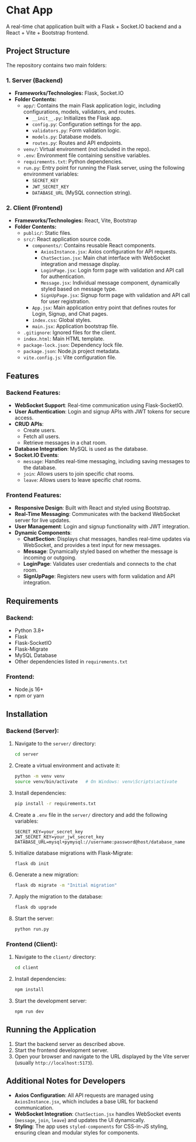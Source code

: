 # Chat App

A real-time chat application built with a Flask + Socket.IO backend and a React + Vite + Bootstrap frontend.

## Project Structure

The repository contains two main folders:

### 1. **Server** (Backend)
- **Frameworks/Technologies:** Flask, Socket.IO
- **Folder Contents:**
  - `app/`: Contains the main Flask application logic, including configurations, models, validators, and routes.
    - `__init__.py`: Initializes the Flask app.
    - `config.py`: Configuration settings for the app.
    - `validators.py`: Form validation logic.
    - `models.py`: Database models.
    - `routes.py`: Routes and API endpoints.
  - `venv/`: Virtual environment (not included in the repo).
  - `.env`: Environment file containing sensitive variables.
  - `requirements.txt`: Python dependencies.
  - `run.py`: Entry point for running the Flask server, using the following environment variables:
    - `SECRET_KEY`
    - `JWT_SECRET_KEY`
    - `DATABASE_URL` (MySQL connection string).

### 2. **Client** (Frontend)
- **Frameworks/Technologies:** React, Vite, Bootstrap
- **Folder Contents:**
  - `public/`: Static files.
  - `src/`: React application source code.
    - `components/`: Contains reusable React components.
      - `AxiosInstance.jsx`: Axios configuration for API requests.
      - `ChatSection.jsx`: Main chat interface with WebSocket integration and message display.
      - `LoginPage.jsx`: Login form page with validation and API call for authentication.
      - `Message.jsx`: Individual message component, dynamically styled based on message type.
      - `SignUpPage.jsx`: Signup form page with validation and API call for user registration.
    - `App.jsx`: Main application entry point that defines routes for Login, Signup, and Chat pages.
    - `index.css`: Global styles.
    - `main.jsx`: Application bootstrap file.
  - `.gitignore`: Ignored files for the client.
  - `index.html`: Main HTML template.
  - `package-lock.json`: Dependency lock file.
  - `package.json`: Node.js project metadata.
  - `vite.config.js`: Vite configuration file.

## Features

### Backend Features:
- **WebSocket Support**: Real-time communication using Flask-SocketIO.
- **User Authentication**: Login and signup APIs with JWT tokens for secure access.
- **CRUD APIs**:
  - Create users.
  - Fetch all users.
  - Retrieve messages in a chat room.
- **Database Integration**: MySQL is used as the database.
- **Socket.IO Events**:
  - `message`: Handles real-time messaging, including saving messages to the database.
  - `join`: Allows users to join specific chat rooms.
  - `leave`: Allows users to leave specific chat rooms.

### Frontend Features:
- **Responsive Design**: Built with React and styled using Bootstrap.
- **Real-Time Messaging**: Communicates with the backend WebSocket server for live updates.
- **User Management**: Login and signup functionality with JWT integration.
- **Dynamic Components**:
  - **ChatSection**: Displays chat messages, handles real-time updates via WebSocket, and provides a text input for new messages.
  - **Message**: Dynamically styled based on whether the message is incoming or outgoing.
  - **LoginPage**: Validates user credentials and connects to the chat room.
  - **SignUpPage**: Registers new users with form validation and API integration.

## Requirements

### Backend:
- Python 3.8+
- Flask
- Flask-SocketIO
- Flask-Migrate
- MySQL Database
- Other dependencies listed in `requirements.txt`

### Frontend:
- Node.js 16+
- npm or yarn

## Installation

### Backend (Server):
1. Navigate to the `server/` directory:
   ```bash
   cd server
   ```
2. Create a virtual environment and activate it:
   ```bash
   python -m venv venv
   source venv/bin/activate   # On Windows: venv\Scripts\activate
   ```
3. Install dependencies:
   ```bash
   pip install -r requirements.txt
   ```
4. Create a `.env` file in the `server/` directory and add the following variables:
   ```env
   SECRET_KEY=your_secret_key
   JWT_SECRET_KEY=your_jwt_secret_key
   DATABASE_URL=mysql+pymysql://username:password@host/database_name
   ```
5. Initialize database migrations with Flask-Migrate:
   ```bash
   flask db init
   ```
6. Generate a new migration:
   ```bash
   flask db migrate -m "Initial migration"
   ```
7. Apply the migration to the database:
   ```bash
   flask db upgrade
   ```
8. Start the server:
   ```bash
   python run.py
   ```

### Frontend (Client):
1. Navigate to the `client/` directory:
   ```bash
   cd client
   ```
2. Install dependencies:
   ```bash
   npm install
   ```
3. Start the development server:
   ```bash
   npm run dev
   ```

## Running the Application

1. Start the backend server as described above.
2. Start the frontend development server.
3. Open your browser and navigate to the URL displayed by the Vite server (usually `http://localhost:5173`).

## Additional Notes for Developers
- **Axios Configuration**: All API requests are managed using `AxiosInstance.jsx`, which includes a base URL for backend communication.
- **WebSocket Integration**: `ChatSection.jsx` handles WebSocket events (`message`, `join`, `leave`) and updates the UI dynamically.
- **Styling**: The app uses `styled-components` for CSS-in-JS styling, ensuring clean and modular styles for components.


